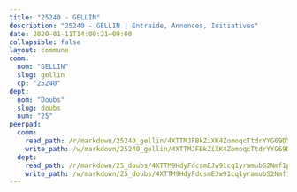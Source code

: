 ```yaml
---
title: "25240 - GELLIN"
description: "25240 - GELLIN | Entraide, Annonces, Initiatives"
date: 2020-01-11T14:09:21+09:00
collapsible: false
layout: commune
comm:
  nom: "GELLIN"
  slug: gellin
  cp: "25240"
dept:
  nom: "Doubs"
  slug: doubs
  num: "25"
peerpad:
  comm:
    read_path: /r/markdown/25240_gellin/4XTTMJFBkZiXK4ZomoqcTtdrYYG69DYbDaiunwRJVUFMh7Pjh
    write_path: /w/markdown/25240_gellin/4XTTMJFBkZiXK4ZomoqcTtdrYYG69DYbDaiunwRJVUFMh7Pjh-K3TgUGpfNZjgFX29F5nW4So3taTvy1spfBrgvyQrs16fKSdA3HiXzegTGMaerBSy3CYcX5LvTepjYMwc4zr1zUkRouA283xN3MqqCev2eNkn51N5vgwVPQ3C7xwFDsbPNrP5Ts9D
  dept:
    read_path: /r/markdown/25_doubs/4XTTM9HdyFdcsmEJw91cq1yramubS2Nmf1ps2s84xcMxY74Zv
    write_path: /w/markdown/25_doubs/4XTTM9HdyFdcsmEJw91cq1yramubS2Nmf1ps2s84xcMxY74Zv-K3TgURza6A4QY75MscA2g52nUX9tjMQaHW9mgBSgyRKNNp3M6gkaXA9iDDtpbSx22mTSZbQLYS1izbwsznz8e9u5BERCmGKxZ379xV2nAaDe1bGyxrjytc7G1EcbGtknRFYQ1Lxp
---
```


